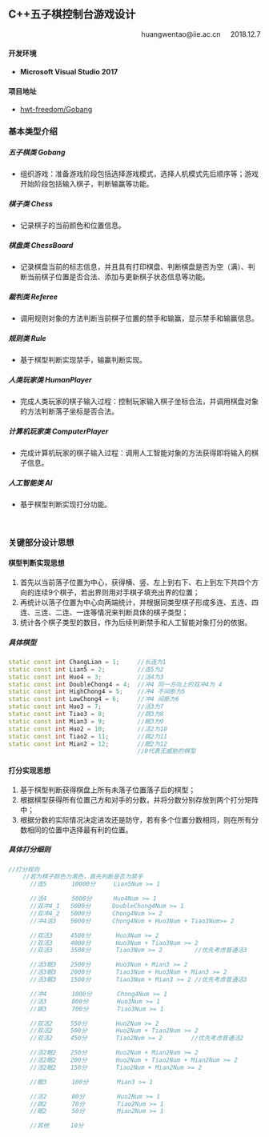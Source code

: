 ## C++五子棋控制台游戏设计
<p align="right">huangwentao@iie.ac.cn &nbsp &nbsp 2018.12.7</p>

#### 开发环境
* **Microsoft Visual Studio 2017**

#### 项目地址
* [hwt-freedom/Gobang](https://github.com/hwt-freedom/Gobang)

### 基本类型介绍
##### 五子棋类 $Gobang$
* 组织游戏：准备游戏阶段包括选择游戏模式，选择人机模式先后顺序等；游戏开始阶段包括输入棋子，判断输赢等功能。
##### 棋子类 $Chess$
* 记录棋子的当前颜色和位置信息。
##### 棋盘类 $ChessBoard$
* 记录棋盘当前的标志信息，并且具有打印棋盘、判断棋盘是否为空（满）、判断当前棋子位置是否合法、添加与更新棋子状态信息等功能。
##### 裁判类 $Referee$
* 调用规则对象的方法判断当前棋子位置的禁手和输赢，显示禁手和输赢信息。
##### 规则类 $Rule$
* 基于棋型判断实现禁手，输赢判断实现。
##### 人类玩家类 $HumanPlayer$
* 完成人类玩家的棋子输入过程：控制玩家输入棋子坐标合法，并调用棋盘对象的方法判断落子坐标是否合法。
##### 计算机玩家类 $ComputerPlayer$
* 完成计算机玩家的棋子输入过程：调用人工智能对象的方法获得即将输入的棋子信息。
##### 人工智能类 $AI$
* 基于棋型判断实现打分功能。

<br/>

### 关键部分设计思想
#### 棋型判断实现思想
1. 首先以当前落子位置为中心，获得横、竖、左上到右下、右上到左下共四个方向的连续9个棋子，若出界则用对手棋子填充出界的位置；  
2. 再统计以落子位置为中心向两端统计，并根据同类型棋子形成多连、五连、四连、三连、二连、一连等情况来判断具体的棋子类型；
3. 统计各个棋子类型的数目，作为后续判断禁手和人工智能对象打分的依据。
##### 具体棋型
```c++
static const int ChangLian = 1;     //长连为1
static const int Lian5 = 2;         //连5为2
static const int Huo4 = 3;          //活4为3
static const int DoubleChong4 = 4;  //冲4 同一方向上的双冲4为 4
static const int HighChong4 = 5;    //冲4 不间断为5
static const int LowChong4 = 6;     //冲4 间断为6
static const int Huo3 = 7;          //活3为7
static const int Tiao3 = 8;         //跳3为8
static const int Mian3 = 9;         //眠3为9
static const int Huo2 = 10;         //活2为10
static const int Tiao2 = 11;        //跳2为11
static const int Mian2 = 12;        //眠2为12
                                    //0代表无威胁的棋型
```
#### 打分实现思想
1. 基于棋型判断获得棋盘上所有未落子位置落子后的棋型；
2. 根据棋型获得所有位置己方和对手的分数，并将分数分别存放到两个打分矩阵中；
3. 根据分数的实际情况决定进攻还是防守，若有多个位置分数相同，则在所有分数相同的位置中选择最有利的位置。
##### 具体打分细则
```c++
//打分规则
    //若为棋子颜色为黑色，首先判断是否为禁手
      //连5       10000分     Lian5Num >= 1

      //活4       5000分      Huo4Num >= 1
      //双冲4_1   5000分      DoubleChong4Num >= 1
      //双冲4_2   5000分      Chong4Num >= 2
      //冲4活3    5000分      Chong4Num + Huo3Num + Tiao3Num>= 2

      //双活3     4500分       Huo3Num >= 2
      //双活3     4000分       Huo3Num + Tiao3Num >= 2
      //双活3     3500分       Tiao3Num >= 2         //优先考虑普通活3

      //活3眠3    2500分       Huo3Num + Mian3 >= 2
      //活3眠3    2000分       Tiao3Num + Huo3Num + Mian3 >= 2
      //活3眠3    1500分       Tiao3Num + Mian3 >= 2 //优先考虑普通活3

      //冲4       1000分       Chong4Num >= 1
      //活3       800分        Huo3Num >= 1
      //跳3       700分        Tiao3Num >= 1

      //双活2     550分        Huo2Num >= 2
      //双活2     500分        Huo2Num + Tiao2Num >= 2
      //双活2     450分        Tiao2Num >= 2        //优先考虑普通活2

      //活2眠2    250分        Huo2Num + Mian2Num >= 2
      //活2眠2    200分        Huo2Num + Tiao2Num + Mian2Num >= 2
      //活2眠2    150分        Tiao2Num + Mian2Num >= 2

      //眠3       100分        Mian3 >= 1

      //活2       80分         Huo2Num >= 1
      //跳2       70分         Tiao2Num >= 1
      //眠2       50分         Mian2Num >= 1

      //其他      10分
```
